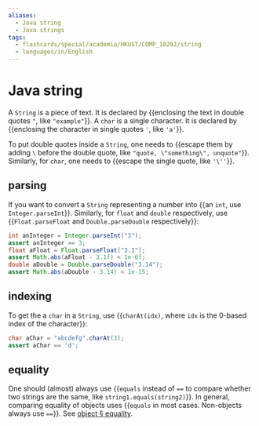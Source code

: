 ```yaml
---
aliases:
  - Java string
  - Java strings
tags:
  - flashcards/special/academia/HKUST/COMP_1029J/string
  - languages/in/English
---
```


# Java string

A `String` is a piece of text. It is declared by {{enclosing the text in double quotes `"`, like `"example"`}}. A `char` is a single character. It is declared by {{enclosing the character in single quotes `'`, like `'a'`}}. <!--SR:!2024-02-22,17,296!2024-02-18,13,296-->

To put double quotes inside a `String`, one needs to {{escape them by adding `\` before the double quote, like `"quote, \"something\", unquote"`}}. Similarly, for `char`, one needs to {{escape the single quote, like `'\''`}}. <!--SR:!2024-02-21,16,296!2024-02-19,14,290-->

## parsing

If you want to convert a `String` representing a number into {{an `int`, use `Integer.parseInt`}}. Similarly, for `float` and `double` respectively, use {{`Float.parseFloat` and `Double.parseDouble` respectively}}: <!--SR:!2024-02-21,16,290!2024-02-19,14,296-->

```Java
int anInteger = Integer.parseInt("3");
assert anInteger == 3;
float aFloat = Float.parseFloat("3.1");
assert Math.abs(aFloat - 3.1f) < 1e-6f;
double aDouble = Double.parseDouble("3.14");
assert Math.abs(aDouble - 3.14) < 1e-15;
```

## indexing

To get the a `char` in a `String`, use {{`charAt(idx)`, where `idx` is the 0-based index of the character}}: <!--SR:!2024-02-22,17,290-->

```Java
char aChar = "abcdefg".charAt(3);
assert aChar == 'd';
```

## equality

One should (almost) always use {{`equals` instead of `==` to compare whether two strings are the same, like `string1.equals(string2)`}}. In general, comparing equality of objects uses {{`equals` in most cases. Non-objects always use `==`}}. See [object § equality](object.md#equality). <!--SR:!2024-02-20,15,296!2024-02-14,11,276-->
